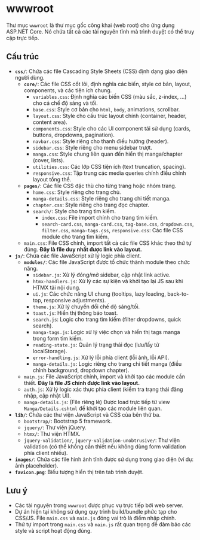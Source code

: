 # wwwroot

Thư mục `wwwroot` là thư mục gốc công khai (web root) cho ứng dụng ASP.NET Core. Nó chứa tất cả các tài nguyên tĩnh mà trình duyệt có thể truy cập trực tiếp.

## Cấu trúc

- **`css/`**: Chứa các file Cascading Style Sheets (CSS) định dạng giao diện người dùng.
  - **`core/`**: Các file CSS cốt lõi, định nghĩa các biến, style cơ bản, layout, components, và các tiện ích chung.
    - `variables.css`: Định nghĩa các biến CSS (màu sắc, z-index, ...) cho cả chế độ sáng và tối.
    - `base.css`: Style cơ bản cho `html`, `body`, animations, scrollbar.
    - `layout.css`: Style cho cấu trúc layout chính (container, header, content area).
    - `components.css`: Style cho các UI component tái sử dụng (cards, buttons, dropdowns, pagination).
    - `navbar.css`: Style riêng cho thanh điều hướng (header).
    - `sidebar.css`: Style riêng cho menu sidebar trượt.
    - `manga.css`: Style chung liên quan đến hiển thị manga/chapter (cover, lists).
    - `utilities.css`: Các lớp CSS tiện ích (text truncation, spacing).
    - `responsive.css`: Tập trung các media queries chính điều chỉnh layout tổng thể.
  - **`pages/`**: Các file CSS đặc thù cho từng trang hoặc nhóm trang.
    - `home.css`: Style riêng cho trang chủ.
    - `manga-details.css`: Style riêng cho trang chi tiết manga.
    - `chapter.css`: Style riêng cho trang đọc chapter.
    - `search/`: Style cho trang tìm kiếm.
      - `index.css`: File import chính cho trang tìm kiếm.
      - `search-card.css`, `manga-card.css`, `tag-base.css`, `dropdown.css`, `filter.css`, `manga-tags.css`, `responsive.css`: Các file CSS module cho trang tìm kiếm.
  - `main.css`: File CSS chính, import tất cả các file CSS khác theo thứ tự đúng. **Đây là file duy nhất được link vào layout.**
- **`js/`**: Chứa các file JavaScript xử lý logic phía client.
  - **`modules/`**: Các file JavaScript được tổ chức thành module theo chức năng.
    - `sidebar.js`: Xử lý đóng/mở sidebar, cập nhật link active.
    - `htmx-handlers.js`: Xử lý các sự kiện và khởi tạo lại JS sau khi HTMX tải nội dung.
    - `ui.js`: Các chức năng UI chung (tooltips, lazy loading, back-to-top, responsive adjustments).
    - `theme.js`: Xử lý chuyển đổi chế độ sáng/tối.
    - `toast.js`: Hiển thị thông báo toast.
    - `search.js`: Logic cho trang tìm kiếm (filter dropdowns, quick search).
    - `manga-tags.js`: Logic xử lý việc chọn và hiển thị tags manga trong form tìm kiếm.
    - `reading-state.js`: Quản lý trạng thái đọc (lưu/lấy từ localStorage).
    - `error-handling.js`: Xử lý lỗi phía client (lỗi ảnh, lỗi API).
    - `manga-details.js`: Logic riêng cho trang chi tiết manga (điều chỉnh background, dropdown chapter).
  - `main.js`: File JavaScript chính, import và khởi tạo các module cần thiết. **Đây là file JS chính được link vào layout.**
  - `auth.js`: Xử lý logic xác thực phía client (kiểm tra trạng thái đăng nhập, cập nhật UI).
  - `manga-details.js`: (File riêng lẻ) Được load trực tiếp từ view `Manga/Details.cshtml` để khởi tạo các module liên quan.
- **`lib/`**: Chứa các thư viện JavaScript và CSS của bên thứ ba.
  - `bootstrap/`: Bootstrap 5 framework.
  - `jquery/`: Thư viện jQuery.
  - `htmx/`: Thư viện HTMX.
  - `jquery-validation/`, `jquery-validation-unobtrusive/`: Thư viện validation (có thể không cần thiết nếu không dùng form validation phía client nhiều).
- **`images/`**: Chứa các file hình ảnh tĩnh được sử dụng trong giao diện (ví dụ: ảnh placeholder).
- **`favicon.png`**: Biểu tượng hiển thị trên tab trình duyệt.

## Lưu ý

- Các tài nguyên trong `wwwroot` được phục vụ trực tiếp bởi web server.
- Dự án hiện tại không sử dụng quy trình build/bundle phức tạp cho CSS/JS. File `main.css` và `main.js` đóng vai trò là điểm nhập chính.
- Thứ tự import trong `main.css` và `main.js` rất quan trọng để đảm bảo các style và script hoạt động đúng.
